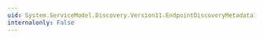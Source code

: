 ```yaml
---
uid: System.ServiceModel.Discovery.Version11.EndpointDiscoveryMetadata11.ReadXml(System.Xml.XmlReader)
internalonly: False
---
```

